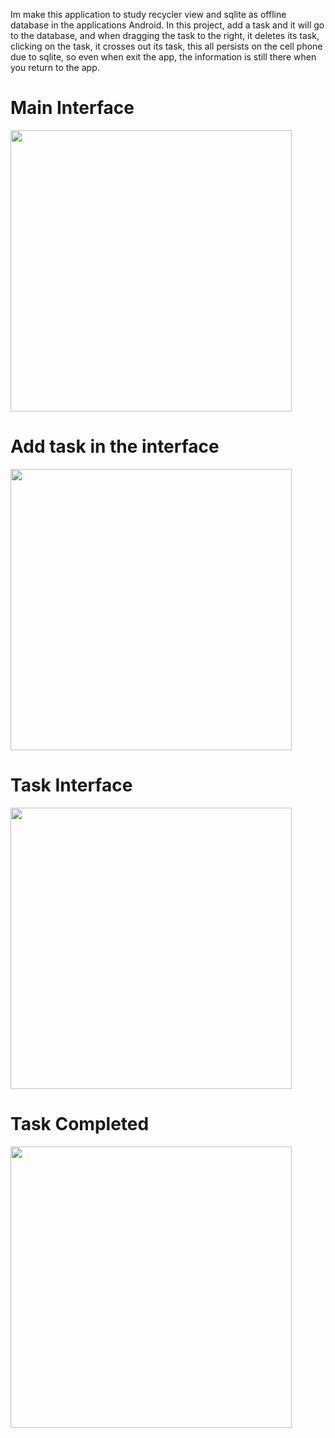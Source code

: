 Im make this application to study recycler view and sqlite as offline database in the applications Android.
In this project, add a task and it will go to the database, and when dragging the task to the right, it deletes its task, clicking on the task, it crosses out its task, this all persists on the cell phone due to sqlite, so even when exit the app, the information is still there when you return to the app.


<h1>Main Interface</h1>
<img src="https://github.com/EduardoBorges0/ToDo_List/assets/113848266/67dcd1b7-26ef-4f16-b758-305f1ed3e70f" height= 450em/>
<h1>Add task in the interface</h1>
<img src = "https://github.com/EduardoBorges0/ToDo_List/assets/113848266/f6e9862f-6c56-4d88-ae6c-9471cc3a8517" height= 450em/>
<h1>Task Interface</h1>
<img src = "https://github.com/EduardoBorges0/ToDo_List/assets/113848266/15658a00-b7e8-4d43-9d89-6b15d3393b51" height= 450em/>
<h1>Task Completed</h1>
<img src = "https://github.com/EduardoBorges0/ToDo_List/assets/113848266/a3e91b74-1c1a-4c97-b9c6-3f06af163618" height= 450em />


